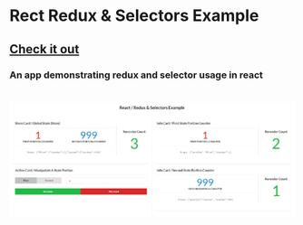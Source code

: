 # Rect Redux & Selectors Example 

## [Check it out](https://uid4oe.github.io/redux-selector/)
### An app demonstrating redux and selector usage in react
#
![Screenshot](example.png)
